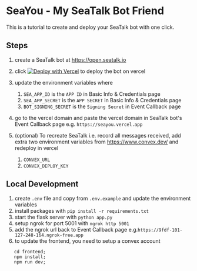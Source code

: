 # SeaYou - My SeaTalk Bot Friend

This is a tutorial to create and deploy your SeaTalk bot with one click.

## Steps

1. create a SeaTalk bot at https://open.seatalk.io

2. click [![Deploy with Vercel](https://vercel.com/button)](https://vercel.com/new/clone?repository-url=https%3A%2F%2Fgithub.com%2Fluisliuchao%2Fseayou&env=SEA_APP_ID,SEA_APP_SECRET,BOT_SIGNING_SECRET) to deploy the bot on vercel

3. update the environment variables where

   1. `SEA_APP_ID` is the `APP ID` in Basic Info & Credentials page
   2. `SEA_APP_SECRET` is the `APP SECRET` in Basic Info & Credentials page
   3. `BOT_SIGNING_SECRET` is the `Signing Secret` in Event Callback page

4. go to the vercel domain and paste the vercel domain in SeaTalk bot's Event Callback page e.g. `https://seayou.vercel.app`

5. (optional) To recreate SeaTalk i.e. record all messages received, add extra two environment variables from https://www.convex.dev/ and redeploy in vercel

   1. `CONVEX_URL`
   2. `CONVEX_DEPLOY_KEY`

## Local Development

1. create `.env` file and copy from `.env.example` and update the environment variables
2. install packages with `pip install -r requirements.txt`
3. start the flask server with `python app.py`
4. setup ngrok for port 5001 with `ngrok http 5001`
5. add the ngrok url back to Event Callback page e.g.`https://9fdf-101-127-248-164.ngrok-free.app`
6. to update the frontend, you need to setup a convex account

```
   cd frontend;
   npm install;
   npm run dev;
```
